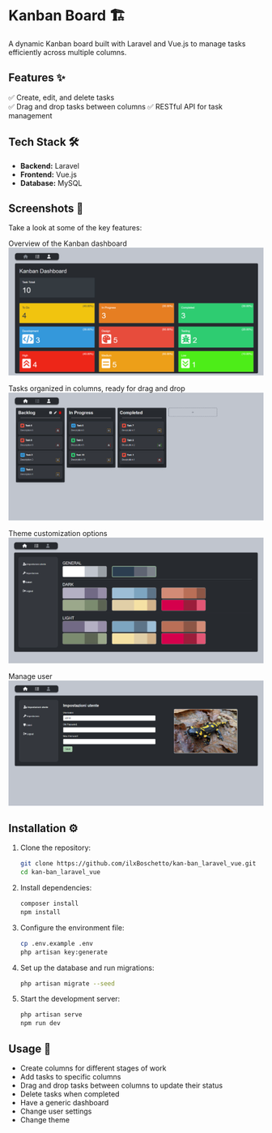 # **Kanban Board** 🏗️

A dynamic Kanban board built with Laravel and Vue.js to manage tasks efficiently across multiple columns.

## **Features** ✨

✅ Create, edit, and delete tasks  
✅ Drag and drop tasks between columns
✅ RESTful API for task management

## **Tech Stack** 🛠️

-   **Backend:** Laravel
-   **Frontend:** Vue.js
-   **Database:** MySQL

## **Screenshots** 📸

Take a look at some of the key features:

Overview of the Kanban dashboard
![Dashboard View](resources/screenshots/dashboard.PNG)  

Tasks organized in columns, ready for drag and drop
![Kanban Board](resources/screenshots/kanban.PNG)  

Theme customization options
![Theme Customization](resources/screenshots/theme.PNG)  

Manage user
![User Management](resources/screenshots/user.PNG)  


## **Installation** ⚙️

1. Clone the repository:
    ```sh
    git clone https://github.com/ilxBoschetto/kan-ban_laravel_vue.git
    cd kan-ban_laravel_vue
    ```
2. Install dependencies:
    ```sh
    composer install
    npm install
    ```
3. Configure the environment file:
    ```sh
    cp .env.example .env
    php artisan key:generate
    ```
4. Set up the database and run migrations:
    ```sh
    php artisan migrate --seed
    ```
5. Start the development server:
    ```sh
    php artisan serve
    npm run dev
    ```

## **Usage** 🚀

-   Create columns for different stages of work
-   Add tasks to specific columns
-   Drag and drop tasks between columns to update their status
-   Delete tasks when completed
-   Have a generic dashboard
-   Change user settings
-   Change theme

